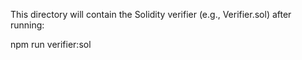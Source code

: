 This directory will contain the Solidity verifier (e.g., Verifier.sol) after running:

npm run verifier:sol
